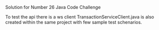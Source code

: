 Solution for Number 26 Java Code Challenge

To test the api there is a ws client TransactionServiceClient.java is also created within the same project with few sample test schenarios. 
